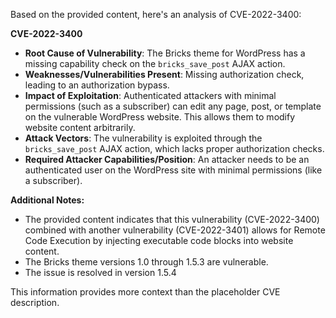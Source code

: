 Based on the provided content, here's an analysis of CVE-2022-3400:

**CVE-2022-3400**

*   **Root Cause of Vulnerability**: The Bricks theme for WordPress has a missing capability check on the `bricks_save_post` AJAX action.
*   **Weaknesses/Vulnerabilities Present**: Missing authorization check, leading to an authorization bypass.
*   **Impact of Exploitation**: Authenticated attackers with minimal permissions (such as a subscriber) can edit any page, post, or template on the vulnerable WordPress website. This allows them to modify website content arbitrarily.
*   **Attack Vectors**: The vulnerability is exploited through the `bricks_save_post` AJAX action, which lacks proper authorization checks.
*   **Required Attacker Capabilities/Position**: An attacker needs to be an authenticated user on the WordPress site with minimal permissions (like a subscriber).

**Additional Notes:**

*   The provided content indicates that this vulnerability (CVE-2022-3400) combined with another vulnerability (CVE-2022-3401) allows for Remote Code Execution by injecting executable code blocks into website content.
*   The Bricks theme versions 1.0 through 1.5.3 are vulnerable.
*   The issue is resolved in version 1.5.4

This information provides more context than the placeholder CVE description.